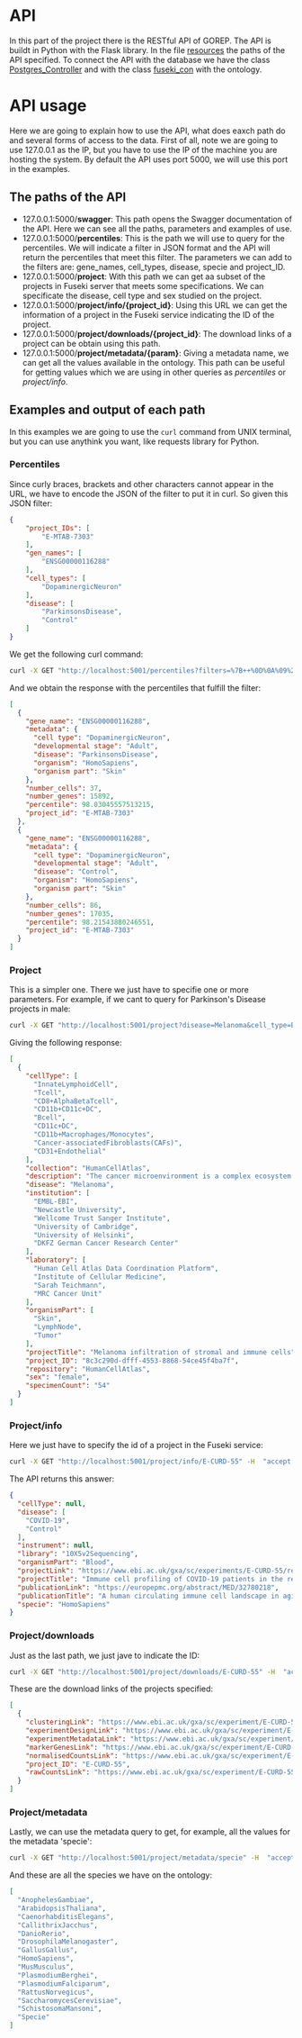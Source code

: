 # API

In this part of the project there is the RESTful API of GOREP. The API is buildt in Python with the Flask library. In the file [resources](app/projects/api_v1_0/resources.py) the paths of the API specified. To connect the API with the database we have the class [Postgres_Controller](app/db_conn/Postgres_Controller.py) and with the class [fuseki_con](app/db_conn/fuseki_con.py) with the ontology.

# API usage

Here we are going to explain how to use the API, what does eaxch path do and several forms of access to the data. First of all, note we are going to use 127.0.0.1 as the IP, but you have to use the IP of the machine you are hosting the system. By default the API uses port 5000, we will use this port in the examples.

## The paths of the API

- 127.0.0.1:5000/**swagger**: This path opens the Swagger documentation of the API. Here we can see all the paths, parameters and examples of use.
- 127.0.0.1:5000/**percentiles**: This is the path we will use to query for the percentiles. We will indicate a filter in JSON format and the API will return the percentiles that meet this filter. The parameters we can add to the filters are: gene_names, cell_types, disease, specie and project_ID.
- 127.0.0.1:5000/**project**: With this path we can get aa subset of the projects in Fuseki server that meets some specifications. We can specificate the disease, cell type and sex studied on the project.
- 127.0.0.1:5000/**project/info/{project_id}**: Using this URL we can get the information of a project in the Fuseki service indicating the ID of the project.
- 127.0.0.1:5000/**project/downloads/{project_id}**: The download links of a project can be obtain using this path.
- 127.0.0.1:5000/**project/metadata/{param}**: Giving a metadata name, we can get all the values available in the ontology. This path can be useful for getting values which we are using in other queries as _percentiles_ or _project/info_.

## Examples and output of each path

In this examples we are going to use the `curl` command from UNIX terminal, but you can use anythink you want, like requests library for Python.

### Percentiles 

Since curly braces, brackets and other characters cannot appear in the URL, we have to encode the JSON of the filter to put it in curl. So given this JSON filter:

```json
{
	"project_IDs": [
		"E-MTAB-7303"
	],
	"gen_names": [
		"ENSG00000116288"
	],
	"cell_types": [
		"DopaminergicNeuron"
	],
	"disease": [
		"ParkinsonsDisease",
		"Control"
	]
}
```
We get the following curl command:

```bash
curl -X GET "http://localhost:5001/percentiles?filters=%7B++%0D%0A%09%22project_IDs%22%3A+%5B%0D%0A%09%09%22E-MTAB-7303%22%0D%0A%09%5D%2C%0D%0A%09%22gen_names%22%3A+%5B%0D%0A%09%09%22ENSG00000116288%22%0D%0A%09%5D%2C%0D%0A%09%22cell_types%22%3A+%5B%0D%0A%09%09%22DopaminergicNeuron%22%0D%0A%09%5D%2C%0D%0A%09%22disease%22%3A+%5B%0D%0A%09%09%22ParkinsonsDisease%22%2C%0D%0A%09%09%22Control%22%0D%0A%09%5D%0D%0A%7D" -H  "accept: application/json"
```

And we obtain the response with the percentiles that fulfill the filter:

```json
[
  {
    "gene_name": "ENSG00000116288", 
    "metadata": {
      "cell type": "DopaminergicNeuron", 
      "developmental stage": "Adult", 
      "disease": "ParkinsonsDisease", 
      "organism": "HomoSapiens", 
      "organism part": "Skin"
    }, 
    "number_cells": 37, 
    "number_genes": 15892, 
    "percentile": 98.03045557513215, 
    "project_id": "E-MTAB-7303"
  }, 
  {
    "gene_name": "ENSG00000116288", 
    "metadata": {
      "cell type": "DopaminergicNeuron", 
      "developmental stage": "Adult", 
      "disease": "Control", 
      "organism": "HomoSapiens", 
      "organism part": "Skin"
    }, 
    "number_cells": 86, 
    "number_genes": 17035, 
    "percentile": 98.21543880246551, 
    "project_id": "E-MTAB-7303"
  }
]
```

### Project

This is a simpler one. There we just have to specifie one or more parameters. For example, if we cant to query for Parkinson's Disease projects in male:

```bash
curl -X GET "http://localhost:5001/project?disease=Melanoma&cell_type=Bcell" -H  "accept: application/json"
```

Giving the following response:

```json
[
  {
    "cellType": [
      "InnateLymphoidCell",
      "Tcell",
      "CD8+AlphaBetaTcell",
      "CD11b+CD11c+DC",
      "Bcell",
      "CD11c+DC",
      "CD11b+Macrophages/Monocytes",
      "Cancer-associatedFibroblasts(CAFs)",
      "CD31+Endothelial"
    ],
    "collection": "HumanCellAtlas",
    "description": "The cancer microenvironment is a complex ecosystem characterized by dynamic interactions between diverse cell types, including malignant, immune and stromal cells. Here, we performed single-cell RNA sequencing on CD45+ and CD45- cells isolated from tumour and lymph nodes during a mouse model of melanoma. The transcriptional profiles of these individual cells taken at different time points coupled with assembled T cell receptor sequences, allowed us to identify distinct immune subpopulations and delineate their developmental trajectory. Our study provides insights into the complex interplay among cells within the tumour microenvironment and presents a valuable resource for future translational applications.",
    "disease": "Melanoma",
    "institution": [
      "EMBL-EBI",
      "Newcastle University",
      "Wellcome Trust Sanger Institute",
      "University of Cambridge",
      "University of Helsinki",
      "DKFZ German Cancer Research Center"
    ],
    "laboratory": [
      "Human Cell Atlas Data Coordination Platform",
      "Institute of Cellular Medicine",
      "Sarah Teichmann",
      "MRC Cancer Unit"
    ],
    "organismPart": [
      "Skin",
      "LymphNode",
      "Tumor"
    ],
    "projectTitle": "Melanoma infiltration of stromal and immune cells",
    "project_ID": "8c3c290d-dfff-4553-8868-54ce45f4ba7f",
    "repository": "HumanCellAtlas",
    "sex": "female",
    "specimenCount": "54"
  }
]
```

### Project/info

Here we just have to specify the id of a project in the Fuseki service:

```bash
curl -X GET "http://localhost:5001/project/info/E-CURD-55" -H  "accept: application/json"
```

The API returns this answer:

```json
{
  "cellType": null,
  "disease": [
    "COVID-19",
    "Control"
  ],
  "instrument": null,
  "library": "10X5v2Sequencing",
  "organismPart": "Blood",
  "projectLink": "https://www.ebi.ac.uk/gxa/sc/experiments/E-CURD-55/results/tsne",
  "projectTitle": "Immune cell profiling of COVID-19 patients in the recovery stage by single-cell sequencing",
  "publicationLink": "https://europepmc.org/abstract/MED/32780218",
  "publicationTitle": "A human circulating immune cell landscape in aging and COVID-19.",
  "specie": "HomoSapiens"
}
```

### Project/downloads

Just as the last path, we just jave to indicate the ID:

```bash
curl -X GET "http://localhost:5001/project/downloads/E-CURD-55" -H  "accept: application/json"
```

These are the download links of the projects specified:

```json
[
  {
    "clusteringLink": "https://www.ebi.ac.uk/gxa/sc/experiment/E-CURD-55/download?fileType=cluster&accessKey=",
    "experimentDesignLink": "https://www.ebi.ac.uk/gxa/sc/experiment/E-CURD-55/download?fileType=experiment-design&accessKey=",
    "experimentMetadataLink": "https://www.ebi.ac.uk/gxa/sc/experiment/E-CURD-55/download/zip?fileType=experiment-metadata&accessKey=",
    "markerGenesLink": "https://www.ebi.ac.uk/gxa/sc/experiment/E-CURD-55/download/zip?fileType=marker-genes&accessKey=",
    "normalisedCountsLink": "https://www.ebi.ac.uk/gxa/sc/experiment/E-CURD-55/download/zip?fileType=normalised&accessKey=",
    "project_ID": "E-CURD-55",
    "rawCountsLink": "https://www.ebi.ac.uk/gxa/sc/experiment/E-CURD-55/download/zip?fileType=quantification-raw&accessKey="
  }
]
```
### Project/metadata

Lastly, we can use the metadata query to get, for example, all the values for the metadata 'specie':

```bash
curl -X GET "http://localhost:5001/project/metadata/specie" -H  "accept: application/json"
```

And these are all the species we have on the ontology:

```json
[
  "AnophelesGambiae",
  "ArabidopsisThaliana",
  "CaenorhabditisElegans",
  "CallithrixJacchus",
  "DanioRerio",
  "DrosophilaMelanogaster",
  "GallusGallus",
  "HomoSapiens",
  "MusMusculus",
  "PlasmodiumBerghei",
  "PlasmodiumFalciparum",
  "RattusNorvegicus",
  "SaccharomycesCerevisiae",
  "SchistosomaMansoni",
  "Specie"
]
```
